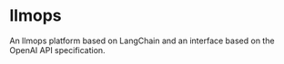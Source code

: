 # llmops
An llmops platform based on LangChain and an interface based on the OpenAI API specification.

